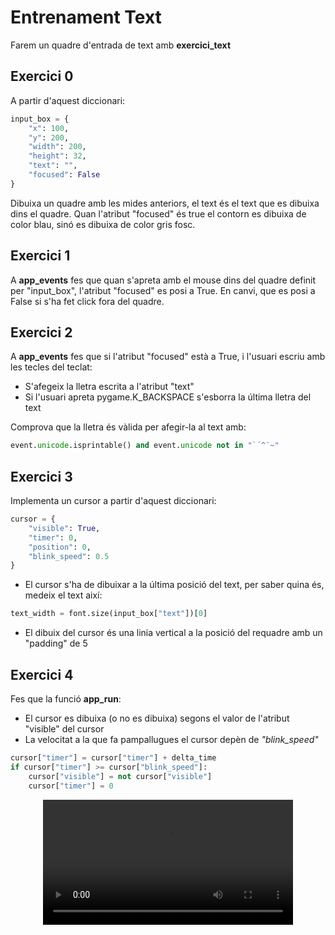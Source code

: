 # Entrenament Text

Farem un quadre d'entrada de text amb **exercici_text**

## Exercici 0

A partir d'aquest diccionari:
```python
input_box = {
    "x": 100,
    "y": 200,
    "width": 200,
    "height": 32,
    "text": "",
    "focused": False
}
```

Dibuixa un quadre amb les mides anteriors, el text és el text que es dibuixa dins el quadre. Quan l'atribut "focused" és true el contorn es dibuixa de color blau, sinó es dibuixa de color gris fosc.

## Exercici 1

A **app_events** fes que quan s'apreta amb el mouse dins del quadre definit per "input_box", l'atribut "focused" es posi a True. En canvi, que es posi a False si s'ha fet click fora del quadre.

## Exercici 2

A **app_events** fes que si l'atribut "focused" està a True, i l'usuari escriu amb les tecles del teclat:

- S'afegeix la lletra escrita a l'atribut "text"
- Si l'usuari apreta pygame.K_BACKSPACE s'esborra la última lletra del text

Comprova que la lletra és vàlida per afegir-la al text amb:
```python
event.unicode.isprintable() and event.unicode not in "`´^¨~"
```

## Exercici 3

Implementa un cursor a partir d'aquest diccionari:
```python
cursor = {
    "visible": True,
    "timer": 0,
    "position": 0,
    "blink_speed": 0.5
}
```

- El cursor s'ha de dibuixar a la última posició del text, per saber quina és, medeix el text així:
```python
text_width = font.size(input_box["text"])[0]
```
- El dibuix del cursor és una linia vertical a la posició del requadre amb un "padding" de 5

## Exercici 4

Fes que la funció **app_run**:

- El cursor es dibuixa (o no es dibuixa) segons el valor de l'atribut "visible" del cursor
- La velocitat a la que fa pampallugues el cursor depèn de *"blink_speed"*
```python
cursor["timer"] = cursor["timer"] + delta_time
if cursor["timer"] >= cursor["blink_speed"]:
    cursor["visible"] = not cursor["visible"]
    cursor["timer"] = 0
```

<center>
<video width="100%" controls allowfullscreen style="max-width: 90%; width: 400px; max-height: 250px">
  <source src="./assets/exercici_text00.mov" type="video/mp4">
</video>
</center>
<br/>